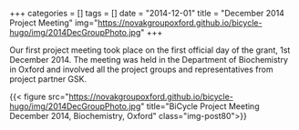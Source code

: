+++
categories = []
tags = []
date = "2014-12-01"
title = "December 2014 Project Meeting"
img="https://novakgroupoxford.github.io/bicycle-hugo/img/2014DecGroupPhoto.jpg"
+++

Our first project meeting took place on the first official day of the grant, 1st December 2014. The meeting was held in the Department of Biochemistry in Oxford and involved all the project groups and representatives from project partner GSK.

{{< figure src="https://novakgroupoxford.github.io/bicycle-hugo/img/2014DecGroupPhoto.jpg" title="BiCycle Project Meeting December 2014, Biochemistry, Oxford" class="img-post80">}}
